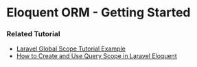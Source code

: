 # Eloquent ORM - Getting Started

### Related Tutorial
* [Laravel Global Scope Tutorial Example](https://www.itsolutionstuff.com/post/laravel-global-scope-tutorial-exampleexample.html)
* [How to Create and Use Query Scope in Laravel Eloquent](https://www.itsolutionstuff.com/post/how-to-create-and-use-query-scope-in-laravel-eloquentexample.html)
